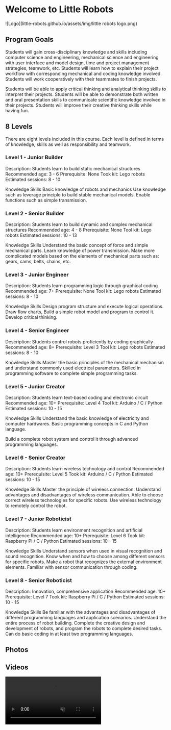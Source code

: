 # Welcome to Little Robots
![Logo](little-robots.github.io/assets/img/little robots logo.png)


## Program Goals
Students will gain cross-disciplinary knowledge and skills including computer science and engineering, mechanical science and engineering with user interface and model design, time and project management strategies, teamwork, etc. Students will learn how to explain their project workflow with corresponding mechanical and coding knowledge involved. Students will
work cooperatively with their teammates to finish projects. 

Students will be able to apply critical thinking and analytical thinking skills to interpret their projects. Students will be able to demonstrate both written and oral presentation skills to communicate scientific knowledge involved in their projects. Students will improve their creative thinking skills while having fun.

## 8 Levels

There are eight levels included in this course. Each level is defined in terms of knowledge, skills as well as  responsibility and teamwork.

### Level 1 - Junior Builder
Description: Students learn to build static mechanical structures
Recommended age: 3 - 6
Prerequisite: None
Took kit: Lego robots
Estimated sessions: 8 - 10 

Knowledge
Skills
Basic knowledge of robots and mechanics
Use knowledge such as leverage principle to build stable mechanical models. Enable functions such as simple transmission.


### Level 2 - Senior Builder
Description: Students learn to build dynamic and complex mechanical structures
Recommended age: 4 - 8
Prerequisite: None
Tool kit: Lego robots
Estimated sessions: 10 - 13 

Knowledge
Skills
Understand the basic concept of force and simple mechanical parts. 
Learn knowledge of power transmission.
Make more complicated models based on the elements of mechanical parts such as: gears, cams, belts, chains, etc.

### Level 3 - Junior Engineer
Description: Students learn programming logic through graphical coding
Recommended age: 7+ 
Prerequisite: None
Tool kit: Lego robots
Estimated sessions: 8 - 10

Knowledge
Skills
Design program structure and execute logical operations.
Draw flow charts, Build a simple robot model and program to control it. Develop critical thinking.

 
### Level 4 - Senior Engineer
Description: Students control robots proficiently by coding graphically 
Recommended age: 8+
Prerequisite: Level 3
Tool kit: Lego robots
Estimated sessions: 8 - 10

Knowledge
Skills
Master the basic principles of the mechanical mechanism and understand commonly used electrical parameters. 
Skilled in programming software to complete simple programming tasks.
 
### Level 5 - Junior Creator
Description: Students learn text-based coding and electronic circuit 
Recommended age: 10+
Prerequisite: Level 4
Tool kit: Arduino / C / Python
Estimated sessions: 10 - 15

Knowledge
Skills
Understand the basic knowledge of electricity and computer hardwares. Basic programming concepts in C and Python language. 


Build a complete robot system and control it through advanced programming languages.


### Level 6 - Senior Creator
Description: Students learn wireless technology and control
Recommended age: 10+
Prerequisite: Level 5
Took kit: Arduino / C / Python
Estimated sessions: 10 - 15

Knowledge
Skills
Master the principle of wireless connection. Understand advantages and disadvantages of wireless communication. Able to choose correct wireless technologies for specific robots.
Use wireless technology to remotely control the robot.


### Level 7 - Junior Roboticist
Description: Students learn environment recognition and artificial intelligence
Recommended age: 10+
Prerequisite: Level 6
Took kit: Raspberry Pi / C / Python
Estimated sessions: 10 - 15

Knowledge
Skills
Understand sensors when used in visual recognition and sound recognition. Know when and  how to choose among different sensors for specific robots.
Make a robot that recognizes the external environment elements. Familiar with sensor communication through coding.


### Level 8 - Senior Roboticist
Description: Innovation, comprehensive application
Recommended age: 10+
Prerequisite: Level 7
Took kit: Raspberry Pi / C / Python
Estimated sessions: 10 - 15

Knowledge
Skills
Be familiar with the advantages and disadvantages of different programming languages and application scenarios. Understand the entire process of robot building.
Complete the creative design and development of robots, and program the robots to complete desired tasks. Can do basic coding in at least two programming languages. 


## Photos

## Videos
<video src="https://youtu.be/Z5lcu4LoUVU" data-canonical-src="https://user-images.githubusercontent.com/169707/126715420-991ad821-9ac8-4b66-b79e-e0966e0f3a89.mp4" controls="controls" muted="muted" class="d-block rounded-bottom-2 width-fit" style="max-height:640px;">


### Contact
littlerobots888@gmail.com

609-216-5299


